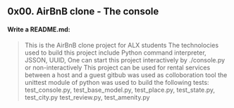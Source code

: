## 0x00. AirBnB clone - The console

#### Write a README.md:
> This is the AirBnB clone project for ALX students
> The technolocies used to build this project include
> Python command interpreter, JSSON, UUID, 
> One can start this project interactively by  ./console.py
> or non-interactively 
> This project can be used for rental services between a host and a guest 
> gitbub was used as colloboration tool
> the unittest module of python was used to build the following tests:
> test_console.py, test_base_model.py, test_place.py, test_state.py, test_city.py
> test_review.py, test_amenity.py
